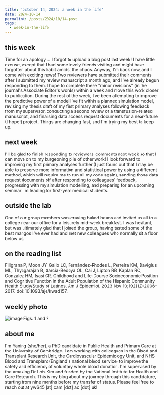 ```yaml
---
title: 'october 14, 2024: a week in the life'
date: 2024-10-14
permalink: /posts/2024/10/14-post
tags:
  - week-in-the-life
---
```


this week
------
Time for an apology ... I forgot to upload a blog post last week! I have little excuse, except that I had some lovely friends visiting and might have forgotten about this habit amidst the chaos. Anyway, I'm back now, and I come with exciting news! Two reviewers have submitted their comments after I submitted my review manuscript a month ago, and I've already begun responding to them. I hope to complete these "minor revisions" (in the journal's Associate Editor's words) within a week and move this work closer to publication. During the rest of the week, I've been attempting to improve the predictive power of a model I've fit within a planned simulation model, revising my thesis draft of my first primary analyses following feedback from my supervisor, conducting a second review of a transfusion-related manuscript, and finalising data access request documents for a near-future (I hope!) project. Things are changing fast, and I'm trying my best to keep up. 

next week
------
I'll be glad to finish responding to reviewers' comments next week so that I can move on to my burgeoning pile of other work! I look forward to improving my first primary analyses further (I just found out that I may be able to preserve more information and statistical power by using a different method, which will require me to run all my code again), sending those data request documents off after responding to colleagues' feedback, progressing with my simulation modelling, and preparing for an upcoming seminar I'm leading for first-year medical students. 

outside the lab
------
One of our group members was craving baked beans and invited us all to a college near our office for a leisurely mid-week breakfast. I was hesitant, but was ultimately glad that I joined the group, having tasted some of the best mangos I've ever had and met new colleagues who normally sit a floor below us.

on the reading list
------
Filigrana P, Moon JY, Gallo LC, Fernández-Rhodes L, Perreira KM, Daviglus ML, Thyagarajan B, Garcia-Bedoya OL, Cai J, Lipton RB, Kaplan RC, Gonzalez HM, Isasi CR. Childhood and Life-Course Socioeconomic Position and Cognitive Function in the Adult Population of the Hispanic Community Health Study/Study of Latinos. Am J Epidemiol. 2023 Nov 10;192(12):2006-2017. doi: 10.1093/aje/kwad157.

weekly photo
------
![image](https://github.com/user-attachments/assets/a715a7cf-cc78-4038-b27a-61092be62c2d)
Figs. 1 and 2

about me
------
I'm Yaning (she/her), a PhD candidate in Public Health and Primary Care at the University of Cambridge. I am working with colleagues in the Blood and Transplant Research Unit, the Cardiovascular Epidemiology Unit, and NHS Blood and Transplant (England's national blood service) to improve the safety and efficiency of voluntary whole blood donation. I'm supervised by the amazing Dr Lois Kim and funded by the National Institute for Health and Care Research. This is my blog about my journey through this candidature, starting from nine months before my transfer of status. Please feel free to reach out at yw645 [at] cam [dot] ac [dot] uk!
